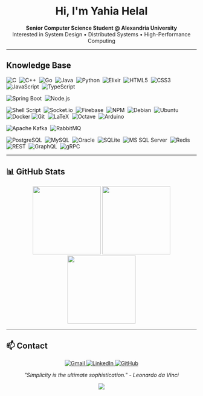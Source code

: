 <h1 align="center">Hi, I'm Yahia Helal</h1>

<p align="center">
  <b>Senior Computer Science Student @ Alexandria University</b><br>
  Interested in System Design • Distributed Systems • High-Performance Computing
</p>

---

## Knowledge Base

<p align="left">
  <!-- Programming Languages -->
  <img src="https://img.shields.io/badge/C-00599C?style=for-the-badge&logo=c&logoColor=white" alt="C"/>&nbsp;
  <img src="https://img.shields.io/badge/C++-00599C?style=for-the-badge&logo=c%2B%2B&logoColor=white" alt="C++"/>&nbsp;
  <img src="https://img.shields.io/badge/Go-00ADD8?style=for-the-badge&logo=go&logoColor=white" alt="Go"/>&nbsp;
  <img src="https://img.shields.io/badge/Java-007396?style=for-the-badge&logo=openjdk&logoColor=white" alt="Java"/>&nbsp;
  <img src="https://img.shields.io/badge/Python-3776AB?style=for-the-badge&logo=python&logoColor=white" alt="Python"/>&nbsp;
  <img src="https://img.shields.io/badge/Elixir-4B275F?style=for-the-badge&logo=elixir&logoColor=white" alt="Elixir"/>&nbsp;
  <img src="https://img.shields.io/badge/HTML5-E34F26?style=for-the-badge&logo=html5&logoColor=white" alt="HTML5"/>&nbsp;
  <img src="https://img.shields.io/badge/CSS3-1572B6?style=for-the-badge&logo=css3&logoColor=white" alt="CSS3"/>&nbsp;
  <img src="https://img.shields.io/badge/JavaScript-F7DF1E?style=for-the-badge&logo=javascript&logoColor=black" alt="JavaScript"/>&nbsp;
  <img src="https://img.shields.io/badge/typescript-%23007ACC.svg?style=for-the-badge&logo=typescript&logoColor=white" alt="TypeScript"/>
</p>

<p align="left">
  <!-- Frameworks & Libraries -->
  <img src="https://img.shields.io/badge/Spring_Boot-6DB33F?style=for-the-badge&logo=springboot&logoColor=white" alt="Spring Boot"/>&nbsp;
  <img src="https://img.shields.io/badge/Node.js-339933?style=for-the-badge&logo=nodedotjs&logoColor=white" alt="Node.js"/>&nbsp;
</p>

<p align="left">
  <!-- Tools & Platforms -->
  <img src="https://img.shields.io/badge/shell_script-%23121011.svg?style=for-the-badge&logo=gnu-bash&logoColor=white" alt="Shell Script"/>&nbsp;
  <img src="https://img.shields.io/badge/Socket.io-black?style=for-the-badge&logo=socket.io&badgeColor=010101" alt="Socket.io"/>&nbsp;
  <img src="https://img.shields.io/badge/firebase-%23039BE5.svg?style=for-the-badge&logo=firebase" alt="Firebase"/>&nbsp;
  <img src="https://img.shields.io/badge/NPM-%23000000.svg?style=for-the-badge&logo=npm&logoColor=white" alt="NPM"/>&nbsp;
   <img src="https://img.shields.io/badge/Debian-A81D33?style=for-the-badge&logo=debian&logoColor=white" alt="Debian"/>&nbsp;
  <img src="https://img.shields.io/badge/Ubuntu-E95420?style=for-the-badge&logo=ubuntu&logoColor=white" alt="Ubuntu"/>&nbsp;
  <img src="https://img.shields.io/badge/Docker-2496ED?style=for-the-badge&logo=docker&logoColor=white" alt="Docker"/>
  <img src="https://img.shields.io/badge/Git-F05032?style=for-the-badge&logo=git&logoColor=white" alt="Git"/>&nbsp;
  <img src="https://img.shields.io/badge/LaTeX-008080?style=for-the-badge&logo=latex&logoColor=white" alt="LaTeX"/>&nbsp;
  <img src="https://img.shields.io/badge/OCTAVE-darkblue?style=for-the-badge&logo=octave&logoColor=fcd683" alt="Octave"/>&nbsp;
  <img src="https://img.shields.io/badge/Arduino-00979D?style=for-the-badge&logo=arduino&logoColor=white" alt="Arduino"/>&nbsp;  
 
</p>

<p align="left">
  <!-- Messaging & Streaming -->
  <img src="https://img.shields.io/badge/Apache_Kafka-231F20?style=for-the-badge&logo=apachekafka&logoColor=white" alt="Apache Kafka"/>&nbsp;
  <img src="https://img.shields.io/badge/RabbitMQ-FF6600?style=for-the-badge&logo=rabbitmq&logoColor=white" alt="RabbitMQ"/>
</p>

<p align="left">
  <!-- Databases & APIs -->
  <img src="https://img.shields.io/badge/PostgreSQL-4169E1?style=for-the-badge&logo=postgresql&logoColor=white" alt="PostgreSQL"/>&nbsp;
  <img src="https://img.shields.io/badge/MySQL-4479A1?style=for-the-badge&logo=mysql&logoColor=white" alt="MySQL"/>&nbsp;
  <img src="https://img.shields.io/badge/Oracle-F80000?style=for-the-badge&logo=oracle&logoColor=white" alt="Oracle"/>&nbsp;
  <img src="https://img.shields.io/badge/SQLite-003B57?style=for-the-badge&logo=sqlite&logoColor=white" alt="SQLite"/>&nbsp;
  <img src="https://img.shields.io/badge/MS_SQL-CC2927?style=for-the-badge&logo=microsoftsqlserver&logoColor=white" alt="MS SQL Server"/>&nbsp;
  <img src="https://img.shields.io/badge/Redis-DC382D?style=for-the-badge&logo=redis&logoColor=white" alt="Redis"/>&nbsp;
  <img src="https://img.shields.io/badge/REST-FF6C37?style=for-the-badge&logo=rest&logoColor=white" alt="REST"/>&nbsp;
  <img src="https://img.shields.io/badge/GraphQL-E10098?style=for-the-badge&logo=graphql&logoColor=white" alt="GraphQL"/>&nbsp;
  <img src="https://img.shields.io/badge/gRPC-1c9ad6?style=for-the-badge&logo=grpc&logoColor=white" alt="gRPC"/>
</p>


---

## 📊 GitHub Stats

<div align="center">
  <img src="https://github-readme-stats.vercel.app/api?username=YahiaHelal&show_icons=true&theme=radical&hide_border=true&include_all_commits=true&count_private=true" height="180"/>
  <img src="https://github-readme-stats.vercel.app/api/top-langs/?username=YahiaHelal&layout=compact&theme=radical&hide_border=true&langs_count=8" height="180"/>
</div>
<div align="center">
  <img src="https://github-readme-streak-stats.herokuapp.com/?user=YahiaHelal&theme=radical&hide_border=true" height="180"/>
</div>

---

## 📫 Contact

<p align="center">
  <a href="mailto:yahiarashwan348@gmail.com">
    <img src="https://img.shields.io/badge/Gmail-D14836?style=for-the-badge&logo=gmail&logoColor=white" alt="Gmail"/>
  </a>
  <a href="https://www.linkedin.com/in/yahia-helal-779ba4256/">
    <img src="https://img.shields.io/badge/LinkedIn-0077B5?style=for-the-badge&logo=linkedin&logoColor=white" alt="LinkedIn"/>
  </a>
  <a href="https://github.com/YahiaHelal">
    <img src="https://img.shields.io/badge/GitHub-100000?style=for-the-badge&logo=github&logoColor=white" alt="GitHub"/>
  </a>
</p>
<p align="center">
  <em>"Simplicity is the ultimate sophistication." - Leonardo da Vinci</em>
</p>

<p align="center">
  <img src="https://capsule-render.vercel.app/api?type=waving&color=gradient&height=100&section=footer"/>
</p>
